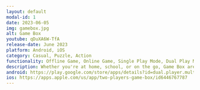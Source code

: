 ```yaml
---
layout: default
modal-id: 1
date: 2023-06-05
img: gamebox.jpg
alt: Game Box
youtube: qDuXA6W-TfA
release-date: June 2023
platform: Android, iOS
category: Casual, Puzzle, Action
functionality: Offline Game, Online Game, Single Play Mode, Dual Play Mode, Online Mode
description: Whether you're at home, school, or on the go, Game Box are perfect for a quick and exciting match with your friends.
android: https://play.google.com/store/apps/details?id=dual.player.multiplayer.online.game.box
ios: https://apps.apple.com/us/app/two-players-game-box/id6446767787
---
```

